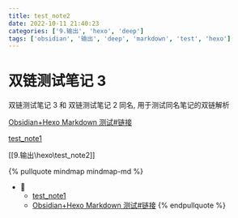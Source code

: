 ```yaml
---
title: test_note2
date: 2022-10-11 21:40:23
categories: ['9.输出', 'hexo', 'deep']
tags: ['obsidian', '输出', 'deep', 'markdown', 'test', 'hexo']
---
```

# 双链测试笔记 3

双链测试笔记 3 和 双链测试笔记 2 同名, 用于测试同名笔记的双链解析

[Obsidian+Hexo Markdown 测试#链接](../07578cff2dd4bfd8c55f223f930878824a64ceaa/#链接)

[test_note1](../88126fb48eff3a2801350be86a88d44654485719)

[[9.输出\hexo\test_note2]]


{% pullquote mindmap mindmap-md %}
- 🔵
  - [test_note1](../88126fb48eff3a2801350be86a88d44654485719)
  - [Obsidian+Hexo Markdown 测试#链接](../07578cff2dd4bfd8c55f223f930878824a64ceaa/#链接)
{% endpullquote %}